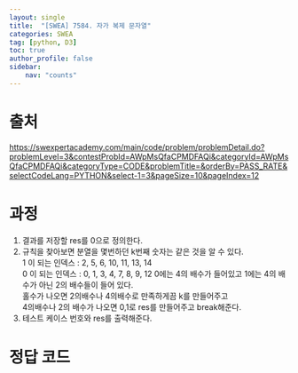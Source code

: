 ```yaml
---
layout: single
title:  "[SWEA] 7584. 자가 복제 문자열"
categories: SWEA
tag: [python, D3]
toc: true
author_profile: false
sidebar:
    nav: "counts"
---
```


# 출처
<https://swexpertacademy.com/main/code/problem/problemDetail.do?problemLevel=3&contestProbId=AWpMsQfaCPMDFAQi&categoryId=AWpMsQfaCPMDFAQi&categoryType=CODE&problemTitle=&orderBy=PASS_RATE&selectCodeLang=PYTHON&select-1=3&pageSize=10&pageIndex=12>
  
  
# 과정
1. 결과를 저장할 res를 0으로 정의한다.
2. 규칙을 찾아보면 분열을 몇번하던 k번째 숫자는 같은 것을 알 수 있다.  
1 이 되는 인덱스 :  2, 5, 6, 10, 11, 13, 14  
0 이 되는 인덱스 : 0, 1, 3, 4, 7, 8, 9, 12
0에는 4의 배수가 들어있고 1에는 4의 배수가 아닌 2의 배수들이 들어 있다.  
홀수가 나오면 2의배수나 4의배수로 만족하게끔 k를 만들어주고  
4의배수나 2의 배수가 나오면 0,1로 res를 만들어주고 break해준다.
3. 테스트 케이스 번호와 res를 출력해준다.  
 
  
    
    
# 정답 코드
<script src="https://gist.github.com/kghees/ac94d13b13f22e197961a1fd932aeabe.js"></script>
